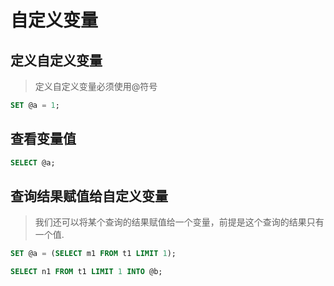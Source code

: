 # 自定义变量

## 定义自定义变量

> 定义自定义变量必须使用@符号

```sql
SET @a = 1;
```

## 查看变量值

```sql
SELECT @a;
```

## 查询结果赋值给自定义变量

> 我们还可以将某个查询的结果赋值给一个变量，前提是这个查询的结果只有一个值.

```sql
SET @a = (SELECT m1 FROM t1 LIMIT 1);

SELECT n1 FROM t1 LIMIT 1 INTO @b;
```
